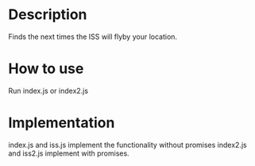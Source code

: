 # Description
Finds the next times the ISS will flyby your location.

# How to use
Run index.js or index2.js

# Implementation
index.js and iss.js implement the functionality without promises
index2.js and iss2.js implement with promises.
